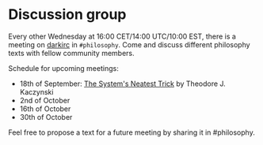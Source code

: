# Discussion group

Every other Wednesday at 16:00 CET/14:00 UTC/10:00 EST, there is a meeting on 
[darkirc](https://darkrenaissance.github.io/darkfi/misc/darkirc/darkirc.html) in 
`#philosophy`.  Come and discuss different philosophy texts with fellow
community members.

Schedule for upcoming meetings: 

* 18th of September: [The System's Neatest Trick](https://theanarchistlibrary.org/library/ted-kaczynski-the-system-s-neatest-trick) by Theodore J. Kaczynski
* 2nd of October
* 16th of October
* 30th of October

Feel free to propose a text for a future meeting by sharing it in #philosophy.



